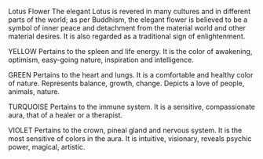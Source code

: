 

Lotus Flower 
The elegant Lotus is revered in many cultures and in different parts of the world; as per Buddhism, the elegant flower is believed to be a symbol of inner peace and detachment from the material world and other material desires. It is also regarded as a traditional sign of enlightenment.

YELLOW
Pertains to the spleen and life energy. It is the color of awakening, optimism, easy-going nature, inspiration and intelligence.

GREEN
Pertains to the heart and lungs. It is a comfortable and healthy color of nature. Represents balance, growth, change. Depicts a love of people, animals, nature.

TURQUOISE
Pertains to the immune system. It is a sensitive, compassionate aura, that of a healer or a therapist.

VIOLET
Pertains to the crown, pineal gland and nervous system. It is the most sensitive of colors in the aura. It is intuitive, visionary, reveals psychic power, magical, artistic.

